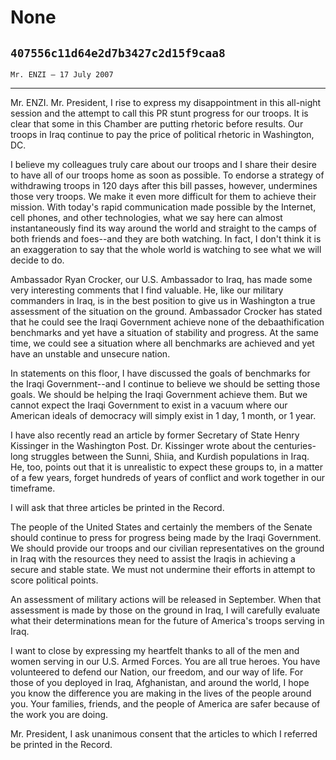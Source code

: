 # None
## `407556c11d64e2d7b3427c2d15f9caa8`
`Mr. ENZI — 17 July 2007`

---


Mr. ENZI. Mr. President, I rise to express my disappointment in this 
all-night session and the attempt to call this PR stunt progress for 
our troops. It is clear that some in this Chamber are putting rhetoric 
before results. Our troops in Iraq continue to pay the price of 
political rhetoric in Washington, DC.

I believe my colleagues truly care about our troops and I share their 
desire to have all of our troops home as soon as possible. To endorse a 
strategy of withdrawing troops in 120 days after this bill passes, 
however, undermines those very troops. We make it even more difficult 
for them to achieve their mission. With today's rapid communication 
made possible by the Internet, cell phones, and other technologies, 
what we say here can almost instantaneously find its way around the 
world and straight to the camps of both friends and foes--and they are 
both watching. In fact, I don't think it is an exaggeration to say that 
the whole world is watching to see what we will decide to do.

Ambassador Ryan Crocker, our U.S. Ambassador to Iraq, has made some 
very interesting comments that I find valuable. He, like our military 
commanders in Iraq, is in the best position to give us in Washington a 
true assessment of the situation on the ground. Ambassador Crocker has 
stated that he could see the Iraqi Government achieve none of the 
debaathification benchmarks and yet have a situation of stability and 
progress. At the same time, we could see a situation where all 
benchmarks are achieved and yet have an unstable and unsecure nation.

In statements on this floor, I have discussed the goals of benchmarks 
for the Iraqi Government--and I continue to believe we should be 
setting those goals. We should be helping the Iraqi Government achieve 
them. But we cannot expect the Iraqi Government to exist in a vacuum 
where our American ideals of democracy will simply exist in 1 day, 1 
month, or 1 year.

I have also recently read an article by former Secretary of State 
Henry Kissinger in the Washington Post. Dr. Kissinger wrote about the 
centuries-long struggles between the Sunni, Shiia, and Kurdish 
populations in Iraq. He, too, points out that it is unrealistic to 
expect these groups to, in a matter of a few years, forget hundreds of 
years of conflict and work together in our timeframe.

I will ask that three articles be printed in the Record.

The people of the United States and certainly the members of the 
Senate should continue to press for progress being made by the Iraqi 
Government. We should provide our troops and our civilian 
representatives on the ground in Iraq with the resources they need to 
assist the Iraqis in achieving a secure and stable state. We must not 
undermine their efforts in attempt to score political points.



An assessment of military actions will be released in September. When 
that assessment is made by those on the ground in Iraq, I will 
carefully evaluate what their determinations mean for the future of 
America's troops serving in Iraq.

I want to close by expressing my heartfelt thanks to all of the men 
and women serving in our U.S. Armed Forces. You are all true heroes. 
You have volunteered to defend our Nation, our freedom, and our way of 
life. For those of you deployed in Iraq, Afghanistan, and around the 
world, I hope you know the difference you are making in the lives of 
the people around you. Your families, friends, and the people of 
America are safer because of the work you are doing.

Mr. President, I ask unanimous consent that the articles to which I 
referred be printed in the Record.